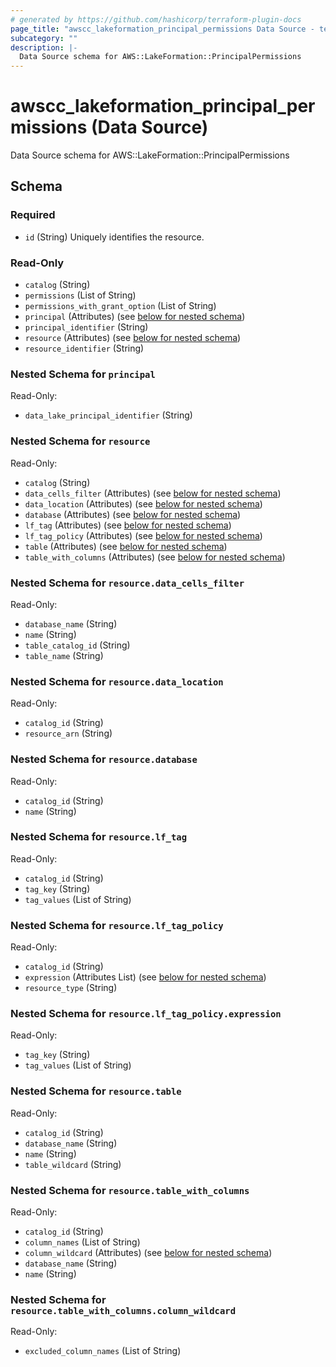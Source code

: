 ```yaml
---
# generated by https://github.com/hashicorp/terraform-plugin-docs
page_title: "awscc_lakeformation_principal_permissions Data Source - terraform-provider-awscc"
subcategory: ""
description: |-
  Data Source schema for AWS::LakeFormation::PrincipalPermissions
---
```


# awscc_lakeformation_principal_permissions (Data Source)

Data Source schema for AWS::LakeFormation::PrincipalPermissions



<!-- schema generated by tfplugindocs -->
## Schema

### Required

- `id` (String) Uniquely identifies the resource.

### Read-Only

- `catalog` (String)
- `permissions` (List of String)
- `permissions_with_grant_option` (List of String)
- `principal` (Attributes) (see [below for nested schema](#nestedatt--principal))
- `principal_identifier` (String)
- `resource` (Attributes) (see [below for nested schema](#nestedatt--resource))
- `resource_identifier` (String)

<a id="nestedatt--principal"></a>
### Nested Schema for `principal`

Read-Only:

- `data_lake_principal_identifier` (String)


<a id="nestedatt--resource"></a>
### Nested Schema for `resource`

Read-Only:

- `catalog` (String)
- `data_cells_filter` (Attributes) (see [below for nested schema](#nestedatt--resource--data_cells_filter))
- `data_location` (Attributes) (see [below for nested schema](#nestedatt--resource--data_location))
- `database` (Attributes) (see [below for nested schema](#nestedatt--resource--database))
- `lf_tag` (Attributes) (see [below for nested schema](#nestedatt--resource--lf_tag))
- `lf_tag_policy` (Attributes) (see [below for nested schema](#nestedatt--resource--lf_tag_policy))
- `table` (Attributes) (see [below for nested schema](#nestedatt--resource--table))
- `table_with_columns` (Attributes) (see [below for nested schema](#nestedatt--resource--table_with_columns))

<a id="nestedatt--resource--data_cells_filter"></a>
### Nested Schema for `resource.data_cells_filter`

Read-Only:

- `database_name` (String)
- `name` (String)
- `table_catalog_id` (String)
- `table_name` (String)


<a id="nestedatt--resource--data_location"></a>
### Nested Schema for `resource.data_location`

Read-Only:

- `catalog_id` (String)
- `resource_arn` (String)


<a id="nestedatt--resource--database"></a>
### Nested Schema for `resource.database`

Read-Only:

- `catalog_id` (String)
- `name` (String)


<a id="nestedatt--resource--lf_tag"></a>
### Nested Schema for `resource.lf_tag`

Read-Only:

- `catalog_id` (String)
- `tag_key` (String)
- `tag_values` (List of String)


<a id="nestedatt--resource--lf_tag_policy"></a>
### Nested Schema for `resource.lf_tag_policy`

Read-Only:

- `catalog_id` (String)
- `expression` (Attributes List) (see [below for nested schema](#nestedatt--resource--lf_tag_policy--expression))
- `resource_type` (String)

<a id="nestedatt--resource--lf_tag_policy--expression"></a>
### Nested Schema for `resource.lf_tag_policy.expression`

Read-Only:

- `tag_key` (String)
- `tag_values` (List of String)



<a id="nestedatt--resource--table"></a>
### Nested Schema for `resource.table`

Read-Only:

- `catalog_id` (String)
- `database_name` (String)
- `name` (String)
- `table_wildcard` (String)


<a id="nestedatt--resource--table_with_columns"></a>
### Nested Schema for `resource.table_with_columns`

Read-Only:

- `catalog_id` (String)
- `column_names` (List of String)
- `column_wildcard` (Attributes) (see [below for nested schema](#nestedatt--resource--table_with_columns--column_wildcard))
- `database_name` (String)
- `name` (String)

<a id="nestedatt--resource--table_with_columns--column_wildcard"></a>
### Nested Schema for `resource.table_with_columns.column_wildcard`

Read-Only:

- `excluded_column_names` (List of String)
